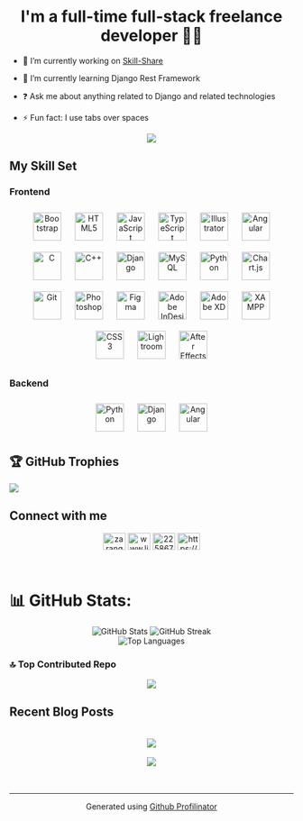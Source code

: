 # <div align="center">I'm a full-time full-stack freelance developer 👨‍💻</div>  
<div display="flex">
<div>

  
  - 🔭 I’m currently working on [Skill-Share](https://github.com/ZarangZajeev/Skill_share.git)
    
  
  - 🌱 I’m currently learning Django Rest Framework  
    
  
  - ❓ Ask me about anything related to Django and related technologies  
    
  
  - ⚡ Fun fact: I use tabs over spaces  
</div>

<div align="center" flex=" 0 0 50%" max-width=" 50%">
    <img src="https://i.pinimg.com/originals/b8/71/76/b8717641f46cdfdced2c86e984f07c11.gif">
</div>
</div>

## My Skill Set  



### Frontend  
<div align="center">  
<a href="https://getbootstrap.com/docs/3.4/javascript/" target="_blank"><img style="margin: 10px" src="https://profilinator.rishav.dev/skills-assets/bootstrap-plain.svg" alt="Bootstrap" height="50" /></a>  
<a href="https://en.wikipedia.org/wiki/HTML5" target="_blank"><img style="margin: 10px" src="https://profilinator.rishav.dev/skills-assets/html5-original-wordmark.svg" alt="HTML5" height="50" /></a>  
<a href="https://www.javascript.com/" target="_blank"><img style="margin: 10px" src="https://profilinator.rishav.dev/skills-assets/javascript-original.svg" alt="JavaScript" height="50" /></a>  
<a href="https://www.typescriptlang.org/" target="_blank"><img style="margin: 10px" src="https://profilinator.rishav.dev/skills-assets/typescript-original.svg" alt="TypeScript" height="50" /></a>  
<a href="https://www.adobe.com/in/products/illustrator.html" target="_blank"><img style="margin: 10px" src="https://profilinator.rishav.dev/skills-assets/adobe_illustrator-icon.svg" alt="Illustrator" height="50" /></a>  
<a href="https://angular.io/" target="_blank"><img style="margin: 10px" src="https://profilinator.rishav.dev/skills-assets/angularjs-original.svg" alt="Angular" height="50" /></a>  
<a href="https://www.cprogramming.com/" target="_blank"><img style="margin: 10px" src="https://profilinator.rishav.dev/skills-assets/c-original.svg" alt="C" height="50" /></a>  
<a href="https://www.cplusplus.com/" target="_blank"><img style="margin: 10px" src="https://profilinator.rishav.dev/skills-assets/cplusplus-original.svg" alt="C++" height="50" /></a>  
<a href="https://www.djangoproject.com/" target="_blank"><img style="margin: 10px" src="https://profilinator.rishav.dev/skills-assets/django-original.svg" alt="Django" height="50" /></a>  
<a href="https://www.mysql.com/" target="_blank"><img style="margin: 10px" src="https://profilinator.rishav.dev/skills-assets/mysql-original-wordmark.svg" alt="MySQL" height="50" /></a>  
<a href="https://www.python.org/" target="_blank"><img style="margin: 10px" src="https://profilinator.rishav.dev/skills-assets/python-original.svg" alt="Python" height="50" /></a>  
<a href="https://www.chartjs.org/" target="_blank"><img style="margin: 10px" src="https://profilinator.rishav.dev/skills-assets/logo-title.svg" alt="Chart.js" height="50" /></a>  
<a href="https://github.com/" target="_blank"><img style="margin: 10px" src="https://profilinator.rishav.dev/skills-assets/git-scm-icon.svg" alt="Git" height="50" /></a>  
<a href="https://www.adobe.com/in/products/photoshop.html" target="_blank"><img style="margin: 10px" src="https://profilinator.rishav.dev/skills-assets/photoshop-plain.svg" alt="Photoshop" height="50" /></a>  
<a href="https://www.figma.com/" target="_blank"><img style="margin: 10px" src="https://profilinator.rishav.dev/skills-assets/figma-icon.svg" alt="Figma" height="50" /></a>  
<a href="https://www.adobe.com/in/products/indesign.html" target="_blank"><img style="margin: 10px" src="https://profilinator.rishav.dev/skills-assets/adobeindesign.svg" alt="Adobe InDesign" height="50" /></a>  
<a href="https://www.adobe.com/in/products/xd.html" target="_blank"><img style="margin: 10px" src="https://profilinator.rishav.dev/skills-assets/adobexd.png" alt="Adobe XD" height="50" /></a>  
<a href="https://www.apachefriends.org/" target="_blank"><img style="margin: 10px" src="https://profilinator.rishav.dev/skills-assets/xampp.png" alt="XAMPP" height="50" /></a>  
<a href="https://www.w3schools.com/css/" target="_blank"><img style="margin: 10px" src="https://profilinator.rishav.dev/skills-assets/css3-original-wordmark.svg" alt="CSS3" height="50" /></a>  
<a href="https://www.adobe.com/products/photoshop-lightroom.html" target="_blank"><img style="margin: 10px" src="https://profilinator.rishav.dev/skills-assets/lightroom.png" alt="Lightroom" height="50" /></a>  
<a href="https://www.adobe.com/in/products/aftereffects.html" target="_blank"><img style="margin: 10px" src="https://profilinator.rishav.dev/skills-assets/aftereffects.png" alt="After Effects" height="50" /></a>  
</div>




### Backend  
<div align="center">  
<a href="https://www.python.org/" target="_blank"><img style="margin: 10px" src="https://profilinator.rishav.dev/skills-assets/python-original.svg" alt="Python" height="50" /></a>  
<a href="https://www.djangoproject.com/" target="_blank"><img style="margin: 10px" src="https://profilinator.rishav.dev/skills-assets/django-original.svg" alt="Django" height="50" /></a>  
<a href="https://angular.io/" target="_blank"><img style="margin: 10px" src="https://profilinator.rishav.dev/skills-assets/angularjs-original.svg" alt="Angular" height="50" /></a>  
</div>


## 🏆 GitHub Trophies
![](https://github-profile-trophy.vercel.app/?username=ZarangZajeev&theme=radical&no-frame=true&no-bg=true&margin-w=4)





## Connect with me  
<div align="center">
<p align="center">
<a href="https://twitter.com/zarang_3" target="blank"><img align="center" src="https://raw.githubusercontent.com/rahuldkjain/github-profile-readme-generator/master/src/images/icons/Social/twitter.svg" alt="zarang_3" height="30" width="40" /></a>
<a href="https://linkedin.com/in/www.linkedin.com/in/sarangsajeev" target="blank"><img align="center" src="https://raw.githubusercontent.com/rahuldkjain/github-profile-readme-generator/master/src/images/icons/Social/linked-in-alt.svg" alt="www.linkedin.com/in/sarangsajeev" height="30" width="40" /></a>
<a href="https://stackoverflow.com/users/22586762" target="blank"><img align="center" src="https://raw.githubusercontent.com/rahuldkjain/github-profile-readme-generator/master/src/images/icons/Social/stack-overflow.svg" alt="22586762" height="30" width="40" /></a>
<a href="https://instagram.com/https://www.instagram.com/zarang_z?igsh=mtzpndy4mmnuegk2eg==" target="blank"><img align="center" src="https://raw.githubusercontent.com/rahuldkjain/github-profile-readme-generator/master/src/images/icons/Social/instagram.svg" alt="https://www.instagram.com/zarang_z?igsh=mtzpndy4mmnuegk2eg==" height="30" width="40" /></a>
</p>
</div>  
  

<br/>  



# 📊 GitHub Stats:
<div align="center">
  <img src="https://github-readme-stats.vercel.app/api?username=ZarangZajeev&theme=dark&hide_border=true&include_all_commits=true&count_private=false" alt="GitHub Stats">
  <img src="https://github-readme-streak-stats.herokuapp.com/?user=ZarangZajeev&theme=dark&hide_border=true" alt="GitHub Streak">
</div>
<div align="center">
  <img src="https://github-readme-stats.vercel.app/api/top-langs/?username=ZarangZajeev&theme=dark&hide_border=true&include_all_commits=true&count_private=false&layout=compact" alt="Top Languages">
</div>



### 🔝 Top Contributed Repo

<div align="center">
  <img src="https://github-contributor-stats.vercel.app/api?username=ZarangZajeev&limit=5&theme=dark&combine_all_yearly_contributions=true">

</div>



## Recent Blog Posts  
  

<br/>  


<div align="center"><img src="https://spotify-github-profile.vercel.app/api/view.svg?uid=314rw2yy362xykxlkv3hkag7h6eu&redirect=true][https://spotify-github-profile.vercel.app/api/view.svg?uid=314rw2yy362xykxlkv3hkag7h6eu&cover_image=true&theme=default&show_offline=true&background_color=121212&interchange=false&bar_color=53b14f&bar_color_cover=false" /></div>  

<br/>  

<div align="center">
<img src="https://komarev.com/ghpvc/?username=ZarangZajeev&&style=flat-square" align="center" />
</div>  
  

<br/>  


<br />

----
<div align="center">Generated using <a href="https://profilinator.rishav.dev/" target="_blank">Github Profilinator</a></div>
